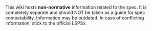 This wiki hosts **non-normative** information related to the spec.
It is completely separate and should NOT be taken as a guide for spec compatability.
Information may be outdated. In case of conflicting information, stick to the official LSPSx. 